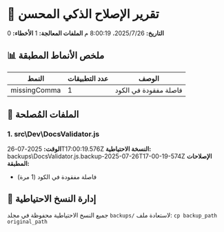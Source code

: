 # 🧠 تقرير الإصلاح الذكي المحسن

**التاريخ:** 26‏/7‏/2025، 8:00:19 م
**الملفات المعالجة:** 1
**الأخطاء:** 0

## 📊 ملخص الأنماط المطبقة

| النمط | عدد التطبيقات | الوصف |
|-------|---------------|--------|
| missingComma | 1 | فاصلة مفقودة في الكود |

## 📁 الملفات المُصلحة

### 1. src\Dev\DocsValidator.js
**الوقت:** 2025-07-26T17:00:19.576Z
**النسخة الاحتياطية:** backups\DocsValidator.js.backup-2025-07-26T17-00-19-574Z
**الإصلاحات المطبقة:**
- فاصلة مفقودة في الكود (1 مرة)

## 💾 إدارة النسخ الاحتياطية

جميع النسخ الاحتياطية محفوظة في مجلد `backups/`
لاستعادة ملف: `cp backup_path original_path`

